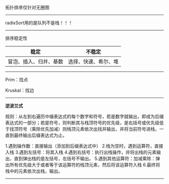 拓扑排序仅针对无圈图

---

radixSort用的是队列不是栈！！！

---

排序稳定性

| 稳定                   | 不稳定               |
| ---------------------- | -------------------- |
| 冒泡、插入、归并、基数 | 选择、快速、希尔、堆 |

---

Prim：找点

Kruskal：找边

---

**逆波兰式**

规则：从左到右遍历中缀表达式的每个数字和符号，若是数字就输出，即成为后缀表达式的一部分；若是符号，则判断其与栈顶符号的优先级，是右括号或优先级低于找顶符号（乘除优先加减）则栈顶元素依次出找并输出，并将当前符号进栈，一直到最终输出后缀表达式为止。

1.遇到操作数：直接输出（添加到后缀表达式中）
2.栈为空时，遇到运算符，直接入栈
3.遇到左括号：将其入栈
4.遇到右括号：执行出栈操作，并将出栈的元素输出，直到弹出栈的是左括号，左括号不输出。
5.遇到其他运算符：加减乘除：弹出所有优先级大于或者等于该运算符的栈顶元素，然后将该运算符入栈
6.最终将栈中的元素依次出栈，输出。

---

